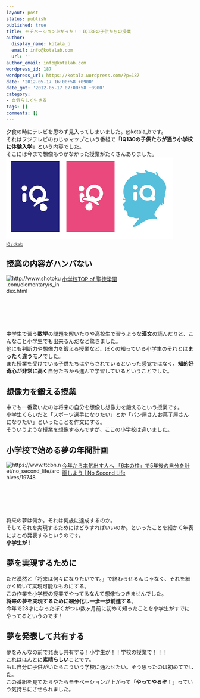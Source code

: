 ```yaml
---
layout: post
status: publish
published: true
title: モチベーション上がった！！IQ130の子供たちの授業
author:
  display_name: kotala_b
  email: info@kotalab.com
  url: ''
author_email: info@kotalab.com
wordpress_id: 187
wordpress_url: https://kotala.wordpress.com/?p=187
date: '2012-05-17 16:00:58 +0900'
date_gmt: '2012-05-17 07:00:58 +0900'
category:
- 自分らしく生きる
tags: []
comments: []
---
```

<p>夕食の時にテレビを思わず見入ってしまいました。@kotala_bです。<br />
それはフジテレビのおじゃマップという番組で「<strong>IQ130の子供たちが通う小学校に体験入学</strong>」という内容でした。<br />
そこには今まで想像もつかなかった授業がたくさんありました。<br />
<a href="/wp-content/uploads/iq.jpg" target="_blank"><img src="/wp-content/uploads/iq.jpg" alt="" title="iq" width="448" height="220" class="alignnone size-full wp-image-1118" /></a><br />
<span style="font-size:10px;"><a title="IQ" href="https://www.flickr.com/photos/dkalo/3031915016/" target="_blank">IQ / dkalo</a></span><br />
</p>
<!--more-->
<h2>授業の内容がハンパない</h2>
<p><a href="http://www.shotoku.com/elementary/s_index.html" target="_blank"><img title="小学校TOP of 聖徳学園" src="https://capture.heartrails.com/150x130?http://www.shotoku.com/elementary/s_index.html" alt="http://www.shotoku.com/elementary/s_index.html" width="150" height="130" align="left" /></a><a href="http://www.shotoku.com/elementary/s_index.html" title="小学校TOP of 聖徳学園" target="_blank">小学校TOP of 聖徳学園</a><br style="clear:both;" /><br />
中学生で習う<strong>数学</strong>の問題を解いたりや高校生で習うような<strong>漢文</strong>の読んだりと、こんなこと小学生でも出来るんだなと驚きました。<br />
他にも判断力や想像力を鍛える授業など、ぼくの知っている小学生のそれとは<strong>まったく違うモノ</strong>でした。<br />
また授業を受けている子供たちはやらされているといった感覚ではなく、<strong>知的好奇心が非常に高く</strong>自分たちから進んで学習しているということでした。</p>
<h2>想像力を鍛える授業</h2>
<p>中でも一番驚いたのは将来の自分を想像し想像力を鍛えるという授業です。<br />
小学生くらいだと「スポーツ選手になりたい」とか「パン屋さんお菓子屋さんになりたい」といったことを作文にする。<br />
そういうような授業を想像するんですが、ここの小学校は違いました。</p>
<h2>小学校で始める夢の年間計画</h2>
<p><a href="https://www.ttcbn.net/no_second_life/archives/19748" target="_blank"><img title="今年から本気出す人へ 「6本の柱」で5年後の自分を計画しよう | No Second Life" src="https://capture.heartrails.com/150x130?https://www.ttcbn.net/no_second_life/archives/19748" alt="https://www.ttcbn.net/no_second_life/archives/19748" width="150" height="130" align="left" /></a><a href="https://www.ttcbn.net/no_second_life/archives/19748" title="今年から本気出す人へ 「6本の柱」で5年後の自分を計画しよう | No Second Life" target="_blank">今年から本気出す人へ 「6本の柱」で5年後の自分を計画しよう | No Second Life</a><br style="clear:both;" /><br />
将来の夢は何か。それは何歳に達成するのか。<br />
そしてそれを実現するためにはどうすればいいのか。といったことを細かく年表にまとめ発表するというのです。<br />
<strong>小学生が！</strong></p>
<h2>夢を実現するために</h2>
<p>ただ漠然と「将来は何々になりたいです。」で終わらせるんじゃなく、それを細かく砕いて実現可能なものにする。<br />
この作業を小学校の授業でやってるなんて想像もつきませんでした。<br />
<strong>将来の夢を実現するために細分化し一歩一歩前進する</strong>。<br />
今年で28才になったぼくがつい数ヶ月前に初めて知ったことを小学生がすでにやってるというのです！</p>
<h2>夢を発表して共有する</h2>
<p>夢をみんなの前で発表し共有する！小学生が！！学校の授業で！！！<br />
これはほんとに<strong>素晴らしい</strong>ことです。<br />
もし自分に子供がいたらこういう学校に通わせたい。そう思ったのは初めてでした。<br />
この番組を見てたらやたらモチベーションが上がって「<strong>やってやるぞ！</strong>」っていう気持ちにさせられました。</p>
